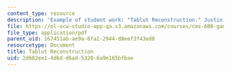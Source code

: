 ```yaml
---
content_type: resource
description: 'Example of student work: "Tablut Reconstruction." Justin Moe.'
file: https://ol-ocw-studio-app-qa.s3.amazonaws.com/courses/cms-608-game-design-spring-2008/2d682ee14d6dd6ad53206a9e165bfbae_moe1.pdf
file_type: application/pdf
parent_uid: 167451ab-ae9a-6fa1-2944-d8eef3f43ed8
resourcetype: Document
title: Tablut Reconstruction
uid: 2d682ee1-4d6d-d6ad-5320-6a9e165bfbae
---
```

